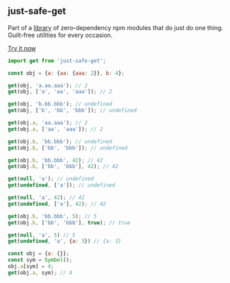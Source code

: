 ## just-safe-get

Part of a [library](../../../../) of zero-dependency npm modules that do just do one thing.
Guilt-free utilities for every occasion.

[Try it now](http://anguscroll.com/just/just-safe-get)

```js
import get from 'just-safe-get';

const obj = {a: {aa: {aaa: 2}}, b: 4};

get(obj, 'a.aa.aaa'); // 2
get(obj, ['a', 'aa', 'aaa']); // 2

get(obj, 'b.bb.bbb'); // undefined
get(obj, ['b', 'bb', 'bbb']); // undefined

get(obj.a, 'aa.aaa'); // 2
get(obj.a, ['aa', 'aaa']); // 2

get(obj.b, 'bb.bbb'); // undefined
get(obj.b, ['bb', 'bbb']); // undefined

get(obj.b, 'bb.bbb', 42); // 42
get(obj.b, ['bb', 'bbb'], 42); // 42

get(null, 'a'); // undefined
get(undefined, ['a']); // undefined

get(null, 'a', 42); // 42
get(undefined, ['a'], 42); // 42

get(obj.b, 'bb.bbb', 5); // 5
get(obj.b, ['bb', 'bbb'], true); // true

get(null, 'a', 5) // 5
get(undefined, 'a', {a: 3}) // {a: 3}

const obj = {a: {}};
const sym = Symbol();
obj.a[sym] = 4;
get(obj.a, sym); // 4
```
